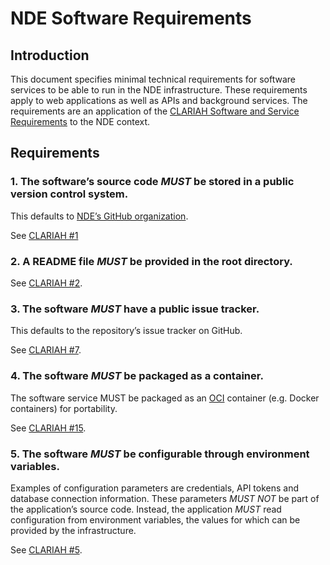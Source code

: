# NDE Software Requirements

## Introduction

This document specifies minimal technical requirements for software services to be able to run in the NDE infrastructure.
These requirements apply to web applications as well as APIs and background services.
The requirements are an application of the [CLARIAH Software and Service Requirements](https://github.com/CLARIAH/clariah-plus/blob/main/requirements/software-requirements.md)
to the NDE context.

## Requirements

### 1. The software’s source code *MUST* be stored in a public version control system.

This defaults to [NDE’s GitHub organization](https://github.com/netwerk-digitaal-erfgoed/).

See [CLARIAH #1](https://github.com/CLARIAH/clariah-plus/blob/main/requirements/software-requirements.md#1-the-softwares-source-code-must-be-stored-in-a-public-version-control-system-vcs)

### 2. A README file *MUST* be provided in the root directory.

See [CLARIAH #2](https://github.com/CLARIAH/clariah-plus/blob/main/requirements/software-requirements.md#2-a-readme-file-must-be-provided-in-the-root-directory-of-the-vcs).
 
### 3. The software *MUST* have a public issue tracker. 

This defaults to the repository’s issue tracker on GitHub.

See [CLARIAH #7](https://github.com/CLARIAH/clariah-plus/blob/main/requirements/software-requirements.md#7-the-software-should-have-a-public-support-channel).

### 4. The software *MUST* be packaged as a container.

The software service MUST be packaged as an [OCI](https://opencontainers.org) container (e.g. Docker containers) for portability.

See [CLARIAH #15](https://github.com/CLARIAH/clariah-plus/blob/main/requirements/software-requirements.md#15-services-must-be-packaged-as-containers).

### 5. The software *MUST* be configurable through environment variables.

Examples of configuration parameters are credentials, API tokens and database connection information.
These parameters *MUST NOT* be part of the application’s source code.
Instead, the application *MUST* read configuration from environment variables,
the values for which can be provided by the infrastructure.

See [CLARIAH #5](https://github.com/CLARIAH/clariah-plus/blob/main/requirements/software-requirements.md#5-the-software-must-separate-code-from-configuration).

